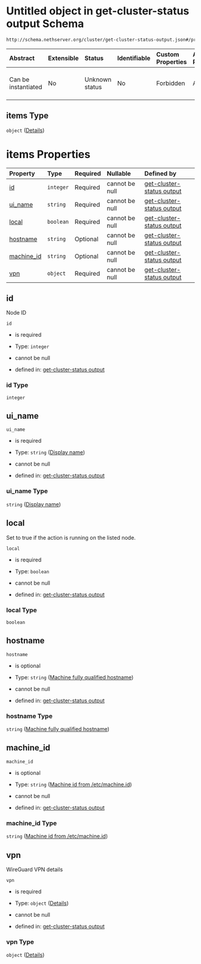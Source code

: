 # Untitled object in get-cluster-status output Schema

```txt
http://schema.nethserver.org/cluster/get-cluster-status-output.json#/properties/nodes/items
```



| Abstract            | Extensible | Status         | Identifiable | Custom Properties | Additional Properties | Access Restrictions | Defined In                                                                                        |
| :------------------ | :--------- | :------------- | :----------- | :---------------- | :-------------------- | :------------------ | :------------------------------------------------------------------------------------------------ |
| Can be instantiated | No         | Unknown status | No           | Forbidden         | Allowed               | none                | [get-cluster-status-output.json\*](cluster/get-cluster-status-output.json "open original schema") |

## items Type

`object` ([Details](get-cluster-status-output-properties-nodes-items.md))

# items Properties

| Property                   | Type      | Required | Nullable       | Defined by                                                                                                                                                                                                                                     |
| :------------------------- | :-------- | :------- | :------------- | :--------------------------------------------------------------------------------------------------------------------------------------------------------------------------------------------------------------------------------------------- |
| [id](#id)                  | `integer` | Required | cannot be null | [get-cluster-status output](get-cluster-status-output-properties-nodes-items-properties-id.md "http://schema.nethserver.org/cluster/get-cluster-status-output.json#/properties/nodes/items/properties/id")                                     |
| [ui\_name](#ui_name)       | `string`  | Required | cannot be null | [get-cluster-status output](get-cluster-status-output-properties-nodes-items-properties-display-name.md "http://schema.nethserver.org/cluster/get-cluster-status-output.json#/properties/nodes/items/properties/ui_name")                      |
| [local](#local)            | `boolean` | Required | cannot be null | [get-cluster-status output](get-cluster-status-output-properties-nodes-items-properties-local.md "http://schema.nethserver.org/cluster/get-cluster-status-output.json#/properties/nodes/items/properties/local")                               |
| [hostname](#hostname)      | `string`  | Optional | cannot be null | [get-cluster-status output](get-cluster-status-output-properties-nodes-items-properties-machine-fully-qualified-hostname.md "http://schema.nethserver.org/cluster/get-cluster-status-output.json#/properties/nodes/items/properties/hostname") |
| [machine\_id](#machine_id) | `string`  | Optional | cannot be null | [get-cluster-status output](get-cluster-status-output-properties-nodes-items-properties-machine-id-from-etcmachineid.md "http://schema.nethserver.org/cluster/get-cluster-status-output.json#/properties/nodes/items/properties/machine_id")   |
| [vpn](#vpn)                | `object`  | Required | cannot be null | [get-cluster-status output](get-cluster-status-output-properties-nodes-items-properties-vpn.md "http://schema.nethserver.org/cluster/get-cluster-status-output.json#/properties/nodes/items/properties/vpn")                                   |

## id

Node ID

`id`

*   is required

*   Type: `integer`

*   cannot be null

*   defined in: [get-cluster-status output](get-cluster-status-output-properties-nodes-items-properties-id.md "http://schema.nethserver.org/cluster/get-cluster-status-output.json#/properties/nodes/items/properties/id")

### id Type

`integer`

## ui\_name



`ui_name`

*   is required

*   Type: `string` ([Display name](get-cluster-status-output-properties-nodes-items-properties-display-name.md))

*   cannot be null

*   defined in: [get-cluster-status output](get-cluster-status-output-properties-nodes-items-properties-display-name.md "http://schema.nethserver.org/cluster/get-cluster-status-output.json#/properties/nodes/items/properties/ui_name")

### ui\_name Type

`string` ([Display name](get-cluster-status-output-properties-nodes-items-properties-display-name.md))

## local

Set to true if the action is running on the listed node.

`local`

*   is required

*   Type: `boolean`

*   cannot be null

*   defined in: [get-cluster-status output](get-cluster-status-output-properties-nodes-items-properties-local.md "http://schema.nethserver.org/cluster/get-cluster-status-output.json#/properties/nodes/items/properties/local")

### local Type

`boolean`

## hostname



`hostname`

*   is optional

*   Type: `string` ([Machine fully qualified hostname](get-cluster-status-output-properties-nodes-items-properties-machine-fully-qualified-hostname.md))

*   cannot be null

*   defined in: [get-cluster-status output](get-cluster-status-output-properties-nodes-items-properties-machine-fully-qualified-hostname.md "http://schema.nethserver.org/cluster/get-cluster-status-output.json#/properties/nodes/items/properties/hostname")

### hostname Type

`string` ([Machine fully qualified hostname](get-cluster-status-output-properties-nodes-items-properties-machine-fully-qualified-hostname.md))

## machine\_id



`machine_id`

*   is optional

*   Type: `string` ([Machine id from /etc/machine.id](get-cluster-status-output-properties-nodes-items-properties-machine-id-from-etcmachineid.md))

*   cannot be null

*   defined in: [get-cluster-status output](get-cluster-status-output-properties-nodes-items-properties-machine-id-from-etcmachineid.md "http://schema.nethserver.org/cluster/get-cluster-status-output.json#/properties/nodes/items/properties/machine_id")

### machine\_id Type

`string` ([Machine id from /etc/machine.id](get-cluster-status-output-properties-nodes-items-properties-machine-id-from-etcmachineid.md))

## vpn

WireGuard VPN details

`vpn`

*   is required

*   Type: `object` ([Details](get-cluster-status-output-properties-nodes-items-properties-vpn.md))

*   cannot be null

*   defined in: [get-cluster-status output](get-cluster-status-output-properties-nodes-items-properties-vpn.md "http://schema.nethserver.org/cluster/get-cluster-status-output.json#/properties/nodes/items/properties/vpn")

### vpn Type

`object` ([Details](get-cluster-status-output-properties-nodes-items-properties-vpn.md))
